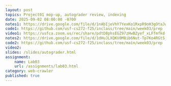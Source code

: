 ```yaml
---
layout: post
topics: Project01 mop-up, autograder review, indexing
date: 2025-09-02 08:00:00 -0700
notes1: https://drive.google.com/file/d/1nAbIjeVhY7YexKo1RxpR9oH3gOtaJwhA/view?usp=sharing
code1: https://github.com/usf-cs272-f25/inclass/tree/main/week03/prep
video1: https://usfca.zoom.us/rec/share/pdtD8phsEGZ97zHwBZyef_xLFfmfkd-QVOmng_HNlFJlXVED57jPvYYxdvFAMIFl.NoieMUIcdTGUiRTT
notes2: https://drive.google.com/file/d/1dHuJLXQKV0M8ib6Nut-Tp7Ko4RGtS_-z/view?usp=sharing
code2: https://github.com/usf-cs272-f25/inclass/tree/main/week03/prep
video2: 
slides: /slides/autograder.html
assignment:
    name: Lab03
    url: /assignments/lab03.html
category: web-crawler
published: true
---
```

